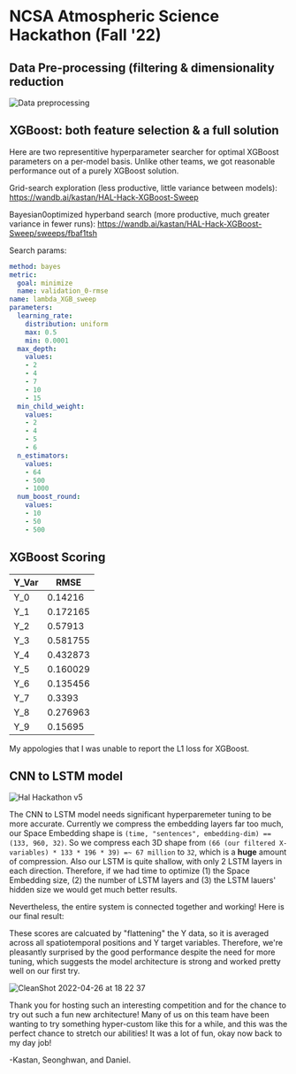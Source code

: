 # NCSA Atmospheric Science Hackathon (Fall '22)

## Data Pre-processing (filtering & dimensionality reduction

![Data preprocessing](https://user-images.githubusercontent.com/13607221/165446984-1b6aa66f-4e32-422d-bab5-f141a941da2a.png)

## XGBoost: both feature selection & a full solution

Here are two representitive hyperparameter searcher for optimal XGBoost parameters on a per-model basis. Unlike other teams, we got reasonable performance out of a purely XGBoost solution. 

Grid-search exploration (less productive, little variance between models): https://wandb.ai/kastan/HAL-Hack-XGBoost-Sweep

Bayesian0optimized hyperband search (more productive, much greater variance in fewer runs): https://wandb.ai/kastan/HAL-Hack-XGBoost-Sweep/sweeps/fbaf1tsh

Search params:

``` yml
method: bayes
metric:
  goal: minimize
  name: validation_0-rmse
name: lambda_XGB_sweep
parameters:
  learning_rate:
    distribution: uniform
    max: 0.5
    min: 0.0001
  max_depth:
    values:
    - 2
    - 4
    - 7
    - 10
    - 15
  min_child_weight:
    values:
    - 2
    - 4
    - 5
    - 6
  n_estimators:
    values:
    - 64
    - 500
    - 1000
  num_boost_round:
    values:
    - 10
    - 50
    - 500
```


## XGBoost Scoring

| Y_Var | RMSE     |
|-------|----------|
| Y_0   | 0.14216  |
| Y_1   | 0.172165 |
| Y_2   | 0.57913  |
| Y_3   | 0.581755 |
| Y_4   | 0.432873 |
| Y_5   | 0.160029 |
| Y_6   | 0.135456 |
| Y_7   | 0.3393   |
| Y_8   | 0.276963 |
| Y_9   | 0.15695  |

My appologies that I was unable to report the L1 loss for XGBoost.

## CNN to LSTM model

![Hal Hackathon v5](https://user-images.githubusercontent.com/13607221/165447026-b137c627-67b7-4745-afb4-0ee538fc0e0e.png)


The CNN to LSTM model needs significant hyperparemeter tuning to be more accurate. Currently we compress the embedding layers far too much, our Space Embedding shape is `(time, "sentences", embedding-dim) == (133, 960, 32)`. So we compress each 3D shape from `(66 (our filtered X-variables) * 133 * 196 * 39) =~ 67 million` to `32`, which is a **huge** amount of compression. Also our LSTM is quite shallow, with only 2 LSTM layers in each direction. Therefore, if we had time to optimize (1) the Space Embedding size, (2) the number of LSTM layers and (3) the LSTM lauers' hidden size we would get much better results.

Nevertheless, the entire system is connected together and working! Here is our final result: 

These scores are calcuated by "flattening" the Y data, so it is averaged across all spatiotemporal positions and Y target variables. Therefore, we're pleasantly surprised by the good performance despite the need for more tuning, which suggests the model architecture is strong and worked pretty well on our first try.

![CleanShot 2022-04-26 at 18 22 37](https://user-images.githubusercontent.com/13607221/165410004-9319069c-c5a1-4a91-abd5-505f9007643f.png)

Thank you for hosting such an interesting competition and for the chance to try out such a fun new architecture! Many of us on this team have been wanting to try something hyper-custom like this for a while, and this was the perfect chance to stretch our abilities! It was a lot of fun, okay now back to my day job!

-Kastan, Seonghwan, and Daniel.
